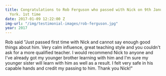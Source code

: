 ```yaml
---
title: Congratulations to Rob Ferguson who passed with Nick on 9th January 2017 at
  York. 1st time
date: 2017-01-09 12:22:00 Z
img-url: "/img/testimonial-images/rob-ferguson.jpg"
year: 2017
---
```


Rob said "Just passed first time with Nick and cannot say enough good things about him. Very calm influence, great teaching style and you couldn't ask for a more qualified teacher. I would recommend Nick to anyone and I've already got my younger brother learning with him and I'm sure my younger sister will learn with him as well as a result. I felt very safe in his capable hands and credit my passing to him. Thank you Nick!"
